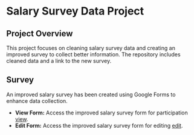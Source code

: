 # Salary Survey Data Project

## Project Overview
This project focuses on cleaning salary survey data and creating an improved survey to collect better information. The repository includes cleaned data and a link to the new survey.

## Survey
An improved salary survey has been created using Google Forms to enhance data collection.
- **View Form:** Access the improved salary survey form for participation [view](https://docs.google.com/forms/d/e/1FAIpQLSfOXnkHkB728rGfpEz_OFQ3yb4K2Bht0ApjZEmshnU9TFn9NQ/viewform).
- **Edit Form:** Access the improved salary survey form for editing [edit](https://docs.google.com/forms/d/1mp9cgSAFPRJnfe21Iif69_WQDv2GZgC9E25pSJzhUmY/edit).
